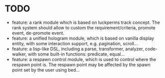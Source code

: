 # TODO

- feature: a rank module which is based on luckperms track concept. The rank system should allow to custom the
  requirement/criteria, promote event, de-promote event.
- feature: a unified hologram module, which is based on vanilla display entity, with some interaction support, e.g.
  pagination, scroll...
- feature: a lisp-like DSL, including a parse, transformer, analyzer, code-walker, with some built-in functions: predicate,
  equal...
- feature: a respawn control module, which is used to control where the respawn point is. The respawn point may be affected
  by the spawn point set by the user using bed...
